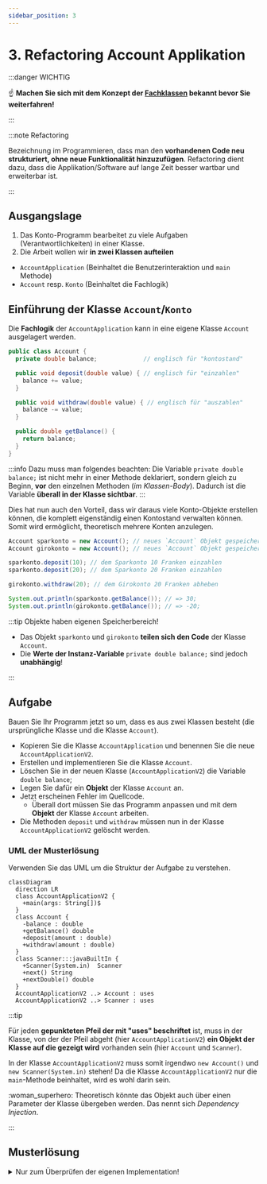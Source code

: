 ```yaml
---
sidebar_position: 3
---
```


# 3. Refactoring Account Applikation

:::danger WICHTIG

:point_up: **Machen Sie sich mit dem Konzept der
[Fachklassen](../konzepte/fachklassen.md) bekannt bevor Sie weiterfahren!**

:::

:::note Refactoring

Bezeichnung im Programmieren, dass man den **vorhandenen Code neu strukturiert,
ohne neue Funktionalität hinzuzufügen**. Refactoring dient dazu, dass die
Applikation/Software auf lange Zeit besser wartbar und erweiterbar ist.

:::

## Ausgangslage

1. Das Konto-Programm bearbeitet zu viele Aufgaben (Verantwortlichkeiten) in
   einer Klasse.
1. Die Arbeit wollen wir **in zwei Klassen aufteilen**

- `AccountApplication` (Beinhaltet die Benutzerinteraktion und `main` Methode)
- `Account` resp. `Konto` (Beinhaltet die Fachlogik)

## Einführung der Klasse `Account`/`Konto`

Die **Fachlogik** der `AccountApplication` kann in eine eigene Klasse `Account`
ausgelagert werden.

```java title="Account.java"
public class Account {
  private double balance;             // englisch für "kontostand"

  public void deposit(double value) { // englisch für "einzahlen"
    balance += value;
  }

  public void withdraw(double value) { // englisch für "auszahlen"
    balance -= value;
  }

  public double getBalance() {
    return balance;
  }
}
```

:::info Dazu muss man folgendes beachten: Die Variable `private double balance;`
ist nicht mehr in einer Methode deklariert, sondern gleich zu Beginn, **vor**
den einzelnen Methoden (_im Klassen-Body_). Dadurch ist die Variable **überall
in der Klasse sichtbar**. :::

Dies hat nun auch den Vorteil, dass wir daraus viele Konto-Objekte erstellen
können, die komplett eigenständig einen Kontostand verwalten können. Somit wird
ermöglicht, theoretisch mehrere Konten anzulegen.

```java title="Beispiel: Mehrere Objekte der Klasse 'Account'"
Account sparkonto = new Account(); // neues `Account` Objekt gespeichert in der Variable `sparkonto`
Account girokonto = new Account(); // neues `Account` Objekt gespeichert in der Variable `girokonto`

sparkonto.deposit(10); // dem Sparkonto 10 Franken einzahlen
sparkonto.deposit(20); // dem Sparkonto 20 Franken einzahlen

girokonto.withdraw(20); // dem Girokonto 20 Franken abheben

System.out.println(sparkonto.getBalance()); // => 30;
System.out.println(girokonto.getBalance()); // => -20;
```

:::tip Objekte haben eigenen Speicherbereich!

- Das Objekt `sparkonto` und `girokonto` **teilen sich den Code** der Klasse
  `Account`.
- Die **Werte der Instanz-Variable** `private double balance;` sind jedoch
  **unabhängig**!

:::

## Aufgabe

Bauen Sie Ihr Programm jetzt so um, dass es aus zwei Klassen besteht (die
ursprüngliche Klasse und die Klasse `Account`).

- Kopieren Sie die Klasse `AccountApplication` und benennen Sie die neue
  `AccountApplicationV2`.
- Erstellen und implementieren Sie die Klasse `Account`.
- Löschen Sie in der neuen Klasse (`AccountApplicationV2`) die Variable
  `double balance`;
- Legen Sie dafür ein **Objekt** der Klasse `Account` an.
- Jetzt erscheinen Fehler im Quellcode.
  - Überall dort müssen Sie das Programm anpassen und mit dem **Objekt** der
    Klasse `Account` arbeiten.
- Die Methoden `deposit` und `withdraw` müssen nun in der Klasse
  `AccountApplicationV2` gelöscht werden.

### UML der Musterlösung

Verwenden Sie das UML um die Struktur der Aufgabe zu verstehen.

```mermaid
classDiagram
  direction LR
  class AccountApplicationV2 {
    +main(args: String[])$
  }
  class Account {
    -balance : double
    +getBalance() double
    +deposit(amount : double)
    +withdraw(amount : double)
  }
  class Scanner:::javaBuiltIn {
    +Scanner(System.in)  Scanner
    +next() String
    +nextDouble() double
  }
  AccountApplicationV2 ..> Account : uses
  AccountApplicationV2 ..> Scanner : uses
```

:::tip

Für jeden **gepunkteten Pfeil der mit "uses" beschriftet** ist, muss in der
Klasse, von der der Pfeil abgeht (hier `AccountApplicationV2`) **ein Objekt der
Klasse auf die gezeigt wird** vorhanden sein (hier `Account` und `Scanner`).

In der Klasse `AccountApplicationV2` muss somit irgendwo `new Account()` und
`new Scanner(System.in)` stehen! Da die Klasse `AccountApplicationV2` nur die
`main`-Methode beinhaltet, wird es wohl darin sein.

:woman_superhero: Theoretisch könnte das Objekt auch über einen Parameter der Klasse
übergeben werden. Das nennt sich _Dependency Injection_.

:::

## Musterlösung

<details>
<summary>Nur zum Überprüfen der eigenen Implementation!</summary>

```java title="AccountApplicationV2.java"
import java.util.Scanner;

public class AccountApplicationV2 {
  public static void main(String[] args) {
    System.out.println("Welcome to the account application");
    // highlight-next-line
    Account account = new Account();  // hier wird ein Objekt der Klasse `Account` erstellt
    double amount = 0;
    String command = "";

    try(Scanner scanner = new Scanner(System.in)) {
        do {
          System.out.println("Please enter the amount, 0 (zero) to terminate");
          amount = scanner.nextDouble();
          if (amount != 0) {
            System.out.println("To deposit, press +, to withdraw press -");
            command = scanner.next();
            if ("+".equals(command)) {
              // highlight-next-line
              account.deposit(amount); // nun wird das Objekt "account" verwendet
            } else if ("-".equals(command)) {
              // highlight-next-line
              account.withdraw(amount); // nun wird das Object "account" verwendet
            }
          }
        } while (amount != 0);
        // Die balance/Kontostand wird direkt im Objekt "account" berechnet
        // highlight-next-line
        System.out.println("Final balance: " + account.getBalance());
    }
  }
}
```

</details>
